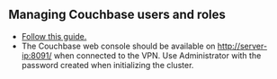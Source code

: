 ## Managing Couchbase users and roles
- [Follow this guide.](https://docs.couchbase.com/server/current/manage/manage-security/manage-users-and-roles.html#creating-and-managing-users)
- The Couchbase web console should be available on <http://server-ip:8091/> when 
connected to the VPN. Use Administrator with the password created when initializing the 
cluster.